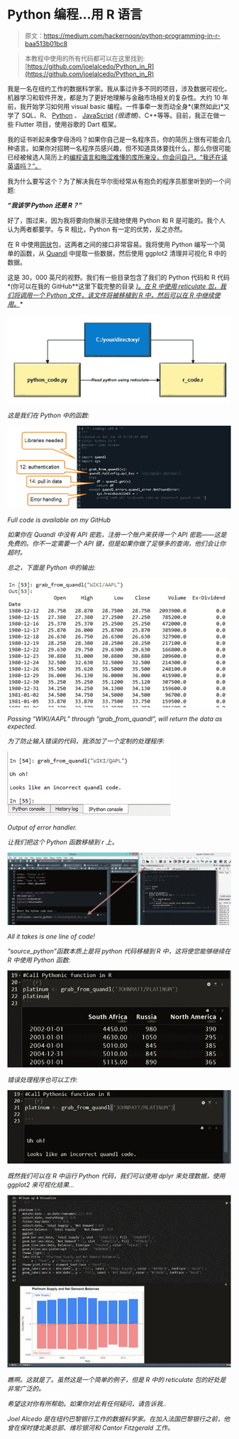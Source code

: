 # Python 编程…用 R 语言

> 原文：<https://medium.com/hackernoon/python-programming-in-r-baa513b01bc8>

> 本教程中使用的所有代码都可以在这里找到:[https://github.com/joelalcedo/Python_in_R](https://github.com/joelalcedo/Python_in_R)

我是一名在纽约工作的数据科学家。我从事过许多不同的项目，涉及数据可视化、机器学习和软件开发，都是为了更好地理解与金融市场相关的复杂性。大约 10 年前，我开始学习如何用 visual basic 编程。一件事牵一发而动全身*(果然如此)*又学了 SQL、R、 [Python](https://hackernoon.com/tagged/python) 、 [JavaScript](https://hackernoon.com/tagged/javascript) *(很遗憾)*、C++等等。目前，我正在做一些 Flutter 项目，使用谷歌的 Dart 框架。

我的证书听起来像字母汤吗？如果你自己是一名程序员，你的简历上很有可能会几种语言。如果你对招聘一名程序员感兴趣，但不知道具体要找什么，那么你很可能已经被候选人简历上的[编程语言和晦涩难懂的库所淹没，你会问自己，“我还在读英语吗？”。](https://hackernoon.com/tagged/programming)

我为什么要写这个？为了解决我在华尔街经常从有抱负的程序员那里听到的一个问题:

***“我该学 Python 还是 R？”***

好了，围过来，因为我将要向你展示无缝地使用 Python 和 R 是可能的。我个人认为两者都要学。与 R 相比，Python 有一定的优势，反之亦然。

在 R 中使用[网状](https://rstudio.github.io/reticulate/articles/introduction.html)包，这两者之间的接口非常容易。我将使用 Python 编写一个简单的函数，从 [Quandl](http://www.quandl.com) 中提取一些数据，然后使用 ggplot2 清理并可视化 R 中的数据。

这是 30，000 英尺的视野。我们有一些目录包含了我们的 Python 代码和 R 代码*(你可以在我的 GitHub**这里下载完整的目录 [*)。在 R 中使用 reticulate 包，我们将调用一个 Python 文件，该文件将被移植到 R 中，然后可以在 R 中继续使用。*](https://github.com/joelalcedo/Python_in_R)*

*![](img/d8e41794324abade40bec390e73d23cc.png)*

*这是我们在 Python 中的函数:*

*![](img/79f97e1de61b014200a5169de9a649ee.png)*

*Full code is available on my GitHub*

*如果你在 Quandl 中没有 API 密匙，注册一个账户来获得一个 API 密匙——这是免费的。你不一定需要一个 API 键，但是如果你做了足够多的查询，他们会让你超时。*

*总之，下面是 Python 中的输出:*

*![](img/338e04e462dc73f3bd588ba5c15ea862.png)*

*Passing “WIKI/AAPL” through “grab_from_quandl”, will return the data as expected.*

*为了防止输入错误的代码，我添加了一个定制的处理程序:*

*![](img/6cffd19e4685e5be3bf6761c6d522dfb.png)*

*Output of error handler.*

*让我们把这个 Python 函数移植到 r 上。*

*![](img/37a602539ca44628965fb4699663ebf5.png)*

*All it takes is one line of code!*

*“source_python”函数本质上是将 python 代码移植到 R 中，这将使您能够继续在 R 中使用 Python 函数:*

*![](img/108c4e5ddd0f465daeddadfb92406566.png)*

*错误处理程序也可以工作:*

*![](img/68f9c5d942053e37f60d97db01cd84a2.png)*

*既然我们可以在 R 中运行 Python 代码，我们可以使用 dplyr 来处理数据，使用 ggplot2 来可视化结果…*

*![](img/01dd21b7c3bbcd501551ae5b234a2eca.png)*

*瞧啊。这就是了。虽然这是一个简单的例子，但是 R 中的 reticulate 包的好处是非常广泛的。*

*希望这对你有所帮助。如果你对此有任何疑问，请告诉我..*

*Joel Alcedo 是在纽约巴黎银行工作的数据科学家。在加入法国巴黎银行之前，他曾在保时捷北美总部、维珍银河和 Cantor Fitzgerald 工作。*